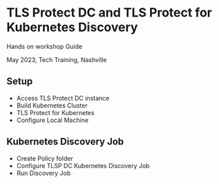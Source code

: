# TLS Protect DC and TLS Protect for Kubernetes Discovery

Hands on workshop Guide

May 2023, Tech Training, Nashville

## Setup
* Access TLS Protect DC instance
* Build Kubernetes Cluster
* TLS Protect for Kubernetes
* Configure Local Machine

## Kubernetes Discovery Job
* Create Policy folder
* Configure TLSP DC Kubernetes Discovery Job
* Run Discovery Job

